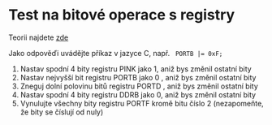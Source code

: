 # Test na bitové operace s registry

Teorii najdete [zde](03_Bitove_operace.md)

Jako odpověďi uvádějte příkaz v jazyce C, např. ``` PORTB |= 0xF;```

1. Nastav spodní 4 bity registru PINK  jako 1, aniž bys změnil ostatní bity
2. Nastav nejvyšší bit registru PORTB jako 0 , aniž bys změnil ostatní bity
3. Zneguj dolní polovinu bitů registru PORTD , aniž bys změnil ostatní bity
4. Nastav spodní 4 bity registru DDRB  jako 0, aniž bys změnil ostatní bity
5. Vynulujte všechny bity registru PORTF kromě bitu číslo 2 (nezapomeňte, že bity se číslují od nuly)
